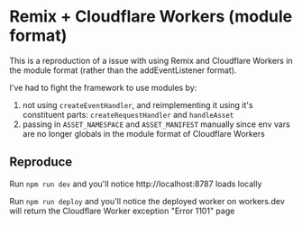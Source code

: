 # Remix + Cloudflare Workers (module format)

This is a reproduction of a issue with using Remix and Cloudflare Workers in the module format (rather than the addEventListener format).

I've had to fight the framework to use modules by:

1.  not using `createEventHandler`, and reimplementing it using it's constituent parts: `createRequestHandler` and `handleAsset`
1.  passing in `ASSET_NAMESPACE` and `ASSET_MANIFEST` manually since env vars are no longer globals in the module format of Cloudflare Workers

## Reproduce

Run `npm run dev` and you'll notice http://localhost:8787 loads locally

Run `npm run deploy` and you'll notice the deployed worker on workers.dev will return the Cloudflare Worker exception "Error 1101" page
